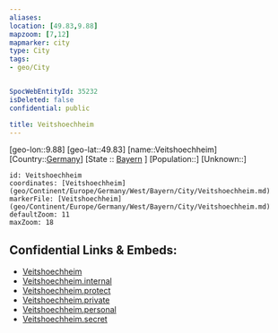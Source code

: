 ```yaml
---
aliases: 
location: [49.83,9.88]
mapzoom: [7,12] 
mapmarker: city 
type: City
tags:
- geo/City


SpocWebEntityId: 35232
isDeleted: false
confidential: public

title: Veitshoechheim
---
```

[geo-lon::9.88]
[geo-lat::49.83]
[name::Veitshoechheim]
[Country::[Germany](geo/Continent/Europe/Germany.md)]
[State :: [Bayern](geo/Continent/Europe/Germany/West/Bayern.md) ]
[Population::]
[Unknown::]


```leaflet
id: Veitshoechheim
coordinates: [Veitshoechheim](geo/Continent/Europe/Germany/West/Bayern/City/Veitshoechheim.md)
markerFile: [Veitshoechheim](geo/Continent/Europe/Germany/West/Bayern/City/Veitshoechheim.md)
defaultZoom: 11 
maxZoom: 18
```


## Confidential Links & Embeds: 
- [Veitshoechheim](../../../../../../../../_public/geo/Continent/Europe/Germany/West/Bayern/City/Veitshoechheim.md) 
- [Veitshoechheim.internal](../../../../../../../../_internal/geo/Continent/Europe/Germany/West/Bayern/City/Veitshoechheim.internal.md) 
- [Veitshoechheim.protect](../../../../../../../../_protect/geo/Continent/Europe/Germany/West/Bayern/City/Veitshoechheim.protect.md) 
- [Veitshoechheim.private](../../../../../../../../_private/geo/Continent/Europe/Germany/West/Bayern/City/Veitshoechheim.private.md) 
- [Veitshoechheim.personal](../../../../../../../../_personal/geo/Continent/Europe/Germany/West/Bayern/City/Veitshoechheim.personal.md) 
- [Veitshoechheim.secret](../../../../../../../../_secret/geo/Continent/Europe/Germany/West/Bayern/City/Veitshoechheim.secret.md) 
